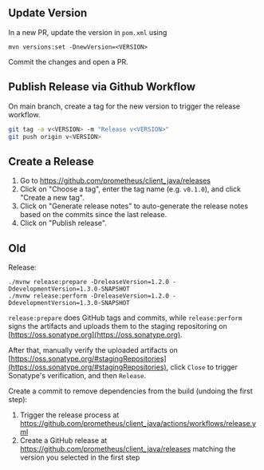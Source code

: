 ## Update Version

In a new PR, update the version in `pom.xml` using 

```shell
mvn versions:set -DnewVersion=<VERSION>
```

Commit the changes and open a PR.

## Publish Release via Github Workflow
   
On main branch, create a tag for the new version to trigger the release workflow.

```sh
git tag -a v<VERSION> -m "Release v<VERSION>"
git push origin v<VERSION>
```

## Create a Release 

1. Go to https://github.com/prometheus/client_java/releases
2. Click on "Choose a tag", enter the tag name (e.g. `v0.1.0`), and click "Create a new tag".
3. Click on "Generate release notes" to auto-generate the release notes based on the commits since the last release.
4. Click on "Publish release".

## Old

Release:

```
./mvnw release:prepare -DreleaseVersion=1.2.0 -DdevelopmentVersion=1.3.0-SNAPSHOT
./mvnw release:perform -DreleaseVersion=1.2.0 -DdevelopmentVersion=1.3.0-SNAPSHOT
```

`release:prepare` does GitHub tags and commits, while `release:perform` signs the artifacts and uploads them to the staging repositoring on [https://oss.sonatype.org](https://oss.sonatype.org).

After that, manually verify the uploaded artifacts on [https://oss.sonatype.org/#stagingRepositories](https://oss.sonatype.org/#stagingRepositories), click `Close` to trigger Sonatype's verification, and then `Release`.

Create a commit to remove dependencies from the build (undoing the first step):

1. Trigger the release process at https://github.com/prometheus/client_java/actions/workflows/release.yml
2. Create a GitHub release at https://github.com/prometheus/client_java/releases matching the version you selected in the first step
